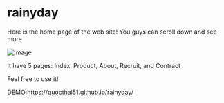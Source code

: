 # rainyday

Here is the home page of the web site! You guys can scroll down and see more

![image](https://user-images.githubusercontent.com/105360669/167855922-2948d507-626b-412c-a487-719c8bbb84ef.png)

It have 5 pages: Index, Product, About, Recruit, and Contract

Feel free to use it! 

DEMO:https://quocthai51.github.io/rainyday/
